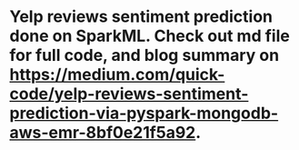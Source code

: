 # Yelp reviews sentiment prediction done on SparkML. Check out md file for full code, and blog summary on https://medium.com/quick-code/yelp-reviews-sentiment-prediction-via-pyspark-mongodb-aws-emr-8bf0e21f5a92.
